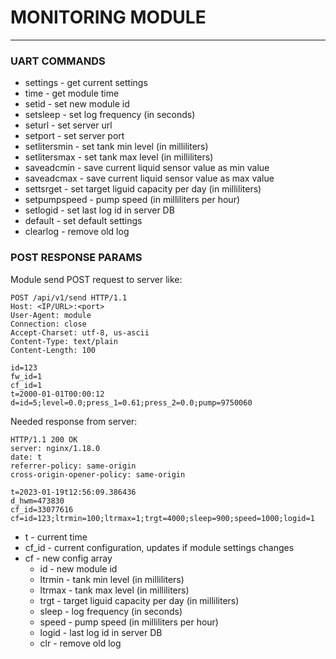 # MONITORING MODULE

---

### UART COMMANDS

- settings - get current settings
- time - get module time
- setid <uint id> - set new module id
- setsleep <uint time> - set log frequency (in seconds)
- seturl <string url> - set server url
- setport <string port> - set server port
- setlitersmin <uint liters> - set tank min level (in milliliters)
- setlitersmax <uint liters> - set tank max level (in milliliters)
- saveadcmin - save current liquid sensor value as min value
- saveadcmax - save current liquid sensor value as max value
- settsrget <uint liters> - set target liguid capacity per day (in milliliters)
- setpumpspeed <uint liters> - pump speed (in milliliters per hour)
- setlogid <uint id> - set last log id in server DB
- default - set default settings
- clearlog - remove old log

### POST RESPONSE PARAMS

Module send POST request to server like:
```
POST /api/v1/send HTTP/1.1
Host: <IP/URL>:<port>
User-Agent: module
Connection: close
Accept-Charset: utf-8, us-ascii
Content-Type: text/plain
Content-Length: 100

id=123
fw_id=1
cf_id=1
t=2000-01-01T00:00:12
d=id=5;level=0.0;press_1=0.61;press_2=0.0;pump=9750060
```

Needed response from server:

```
HTTP/1.1 200 OK
server: nginx/1.18.0
date: t
referrer-policy: same-origin
cross-origin-opener-policy: same-origin

t=2023-01-19t12:56:09.386436
d_hwm=473830
cf_id=33077616
cf=id=123;ltrmin=100;ltrmax=1;trgt=4000;sleep=900;speed=1000;logid=1
```

- t - current time
- cf_id - current configuration, updates if module settings changes
- cf - new config array
    - id - new module id
    - ltrmin - tank min level (in milliliters)
    - ltrmax - tank max level (in milliliters)
    - trgt - target liguid capacity per day (in milliliters)
    - sleep - log frequency (in seconds)
    - speed - pump speed (in milliliters per hour)
    - logid - last log id in server DB
    - clr - remove old log
